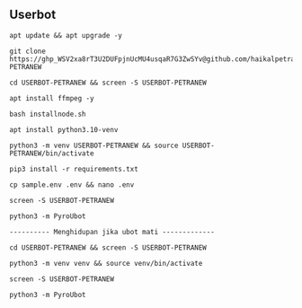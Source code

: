 ## Userbot
```
apt update && apt upgrade -y
```
```
git clone https://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@github.com/haikalpetra/USERBOT-PETRANEW
```
```
cd USERBOT-PETRANEW && screen -S USERBOT-PETRANEW
```
```
apt install ffmpeg -y
```
```
bash installnode.sh
```
```
apt install python3.10-venv
```
```
python3 -m venv USERBOT-PETRANEW && source USERBOT-PETRANEW/bin/activate
```
```
pip3 install -r requirements.txt
```
```
cp sample.env .env && nano .env
```
```
screen -S USERBOT-PETRANEW
```
```
python3 -m PyroUbot
```
```
---------- Menghidupan jika ubot mati -------------
```
```
cd USERBOT-PETRANEW && screen -S USERBOT-PETRANEW
```
```
python3 -m venv venv && source venv/bin/activate
```
```
screen -S USERBOT-PETRANEW
```
```
python3 -m PyroUbot
```
